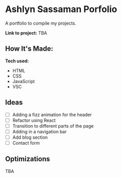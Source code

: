 # Ashlyn Sassaman Porfolio
A portfolio to compile my projects.

**Link to project:** TBA


## How It's Made:

**Tech used:** 
- HTML
- CSS
- JavaScript
- VSC

## Ideas
- [ ] Adding a fizz animation for the header 
- [ ] Refactor using React
- [ ] Transition to different parts of the page
- [ ] Adding in a navigation bar
- [ ] Add blog section
- [ ] Contact form

## Optimizations
TBA



